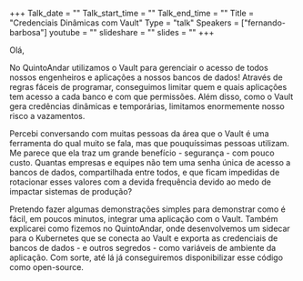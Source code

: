 +++
Talk_date = ""
Talk_start_time = ""
Talk_end_time = ""
Title = "Credenciais Dinâmicas com Vault"
Type = "talk"
Speakers = ["fernando-barbosa"]
youtube = ""
slideshare = ""
slides = ""
+++

Olá,

No QuintoAndar utilizamos o Vault para gerenciair o acesso de todos nossos engenheiros e aplicações a nossos bancos de dados! Através de regras fáceis de programar, conseguimos limitar quem e quais aplicações tem acesso a cada banco e com que permissões. Além disso, como o Vault gera credências dinâmicas e temporárias, limitamos enormemente nosso risco a vazamentos.

Percebi conversando com muitas pessoas da área que o Vault é uma ferramenta do qual muito se fala, mas que pouquíssimas pessoas utilizam. Me parece que ela traz um grande benefício - segurança - com pouco custo. Quantas empresas e equipes não tem uma senha única de acesso a bancos de dados, compartilhada entre todos, e que ficam impedidas de rotacionar esses valores com a devida frequência devido ao medo de impactar sistemas de produção?

Pretendo fazer algumas demonstrações simples para demonstrar como é fácil, em poucos minutos, integrar uma aplicação com o Vault. Também explicarei como fizemos no QuintoAndar, onde desenvolvemos um sidecar para o Kubernetes que se conecta ao Vault e exporta as credenciais de bancos de dados - e outros segredos - como variáveis de ambiente da aplicação. Com sorte, até lá já conseguiremos disponibilizar esse código como open-source.